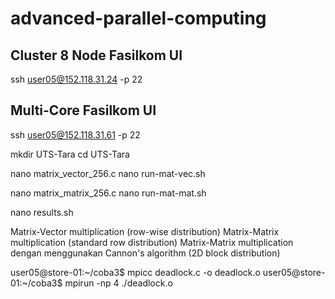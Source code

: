 # advanced-parallel-computing

##  Cluster 8 Node Fasilkom UI
ssh user05@152.118.31.24 -p 22

## Multi-Core Fasilkom UI
ssh user05@152.118.31.61 -p 22


mkdir UTS-Tara
cd UTS-Tara

nano matrix_vector_256.c
nano run-mat-vec.sh

nano matrix_matrix_256.c
nano run-mat-mat.sh

nano results.sh


Matrix-Vector multiplication (row-wise distribution)
Matrix-Matrix multiplication (standard row distribution)
Matrix-Matrix multiplication dengan menggunakan Cannon's algorithm (2D block distribution)


user05@store-01:~/coba3$ mpicc deadlock.c -o deadlock.o
user05@store-01:~/coba3$ mpirun -np 4 ./deadlock.o